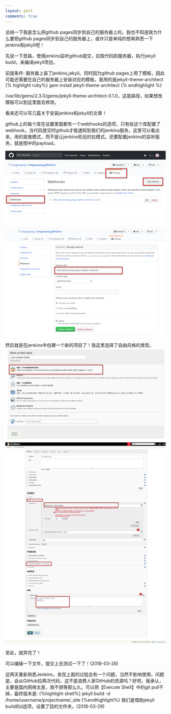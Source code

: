 ```yaml
---
layout: post
comments: true
---
```


总结一下我是怎么把github pages同步到自己的服务器上的。我也不知道我为什么要把github pages同步到自己的服务器上，或许只是单纯的想再熟悉一下jenkins和jekyll吧！  

先说一下思路，使用jenkins监听github提交，拉取代码到服务器，执行jekyll build，来编译jekyll项目。  

前提条件:
服务器上装了jenkins,jekyll。同时因为github pages上用了模板，因此可能还需要在自己的服务器上安装对应的模板，我用的是jekyll-theme-architect
{% highlight ruby%}
gem install jekyll-theme-architect
{% endhighlight %}

/var/lib/gems/2.3.0/gems/jekyll-theme-architect-0.1.0，这是路径，如果想改模板可以到这里面去修改。

看来还可以写几篇关于安装jenkins和jekyll的文章！  

github上的每个库在设置里面都有一个webhooks的选项，只有给这个库配置了webhook，当代码提交时github才能通知到我们的jenkins服务。这里可以看出来，用的是推模式，而不是让jenkins轮巡的拉模式。还要配置jenkins的监听服务，就是图中的payload。  

![](/images/2018-03-27_webhooks01.png)  
![](/images/2018-03-27_webhooks02.png)

然后就是在jenkins中创建一个新的项目了！我这里选择了自由风格的类型。  
![](/images/2018-03-27_jenkins01.png)  
![](/images/2018-03-27_jenkins02.png)


至此，就弄完了！

可以编辑一下文件，提交上去测试一下了！(2018-03-26)

这两天重新熟悉Jenkins，发现上面的过程会有一个问题，当然不影响使用，问题是，会从GitHub拉两次代码，这不是浪费人家GitHub的资源吗？好吧，我承认，主要是国内网络太差，我不想等那么久。可以把【Execute Shell】中的git pull干掉，最终版本是:
{%highlight shell%}
jekyll build -d /home/username/projectname/_site
{%endhighlight%}
我们是借助jekyll build的d选项，设置了目的文件夹。(2018-03-29)
